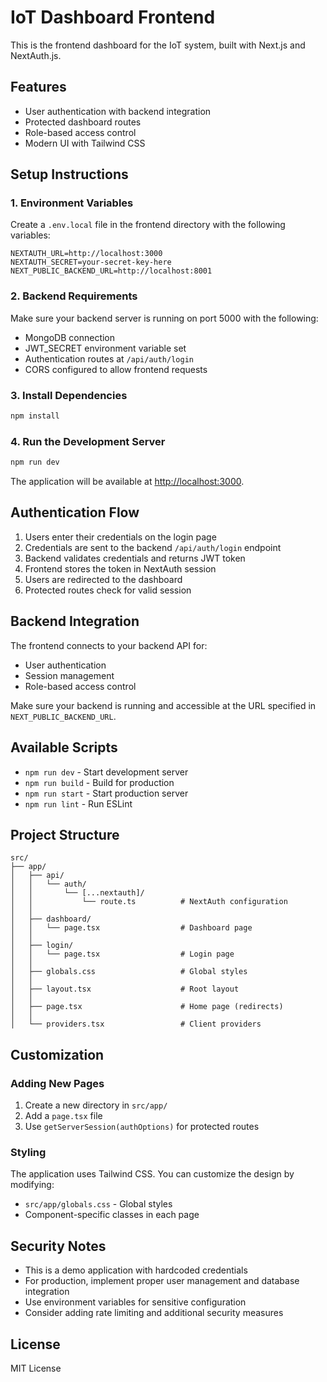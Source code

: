 # IoT Dashboard Frontend

This is the frontend dashboard for the IoT system, built with Next.js and NextAuth.js.

## Features

- User authentication with backend integration
- Protected dashboard routes
- Role-based access control
- Modern UI with Tailwind CSS

## Setup Instructions

### 1. Environment Variables

Create a `.env.local` file in the frontend directory with the following variables:

```env
NEXTAUTH_URL=http://localhost:3000
NEXTAUTH_SECRET=your-secret-key-here
NEXT_PUBLIC_BACKEND_URL=http://localhost:8001
```

### 2. Backend Requirements

Make sure your backend server is running on port 5000 with the following:

- MongoDB connection
- JWT_SECRET environment variable set
- Authentication routes at `/api/auth/login`
- CORS configured to allow frontend requests

### 3. Install Dependencies

```bash
npm install
```

### 4. Run the Development Server

```bash
npm run dev
```

The application will be available at [http://localhost:3000](http://localhost:3000).

## Authentication Flow

1. Users enter their credentials on the login page
2. Credentials are sent to the backend `/api/auth/login` endpoint
3. Backend validates credentials and returns JWT token
4. Frontend stores the token in NextAuth session
5. Users are redirected to the dashboard
6. Protected routes check for valid session

## Backend Integration

The frontend connects to your backend API for:
- User authentication
- Session management
- Role-based access control

Make sure your backend is running and accessible at the URL specified in `NEXT_PUBLIC_BACKEND_URL`.

## Available Scripts

- `npm run dev` - Start development server
- `npm run build` - Build for production
- `npm run start` - Start production server
- `npm run lint` - Run ESLint

## Project Structure

```
src/
├── app/
│   ├── api/
│   │   └── auth/
│   │       └── [...nextauth]/
│   │           └── route.ts          # NextAuth configuration
│   │
│   ├── dashboard/
│   │   └── page.tsx                  # Dashboard page
│   │
│   ├── login/
│   │   └── page.tsx                  # Login page
│   │
│   ├── globals.css                   # Global styles
│   │
│   ├── layout.tsx                    # Root layout
│   │
│   ├── page.tsx                      # Home page (redirects)
│   │
│   └── providers.tsx                 # Client providers
```

## Customization

### Adding New Pages

1. Create a new directory in `src/app/`
2. Add a `page.tsx` file
3. Use `getServerSession(authOptions)` for protected routes

### Styling

The application uses Tailwind CSS. You can customize the design by modifying:
- `src/app/globals.css` - Global styles
- Component-specific classes in each page

## Security Notes

- This is a demo application with hardcoded credentials
- For production, implement proper user management and database integration
- Use environment variables for sensitive configuration
- Consider adding rate limiting and additional security measures

## License

MIT License
